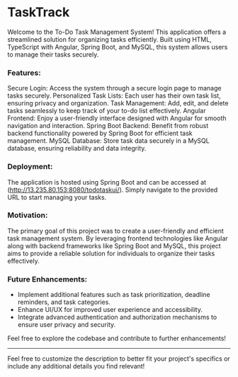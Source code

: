 # TaskTrack

Welcome to the To-Do Task Management System! This application offers a streamlined solution for organizing tasks efficiently. Built using HTML, TypeScript with Angular, Spring Boot, and MySQL, this system allows users to manage their tasks securely.

### Features:
Secure Login: Access the system through a secure login page to manage tasks securely.
Personalized Task Lists: Each user has their own task list, ensuring privacy and organization.
Task Management: Add, edit, and delete tasks seamlessly to keep track of your to-do list effectively.
Angular Frontend: Enjoy a user-friendly interface designed with Angular for smooth navigation and interaction.
Spring Boot Backend: Benefit from robust backend functionality powered by Spring Boot for efficient task management.
MySQL Database: Store task data securely in a MySQL database, ensuring reliability and data integrity.

### Deployment:
The application is hosted using Spring Boot and can be accessed at (http://13.235.80.153:8080/todotaskui/). Simply navigate to the provided URL to start managing your tasks.

### Motivation:
The primary goal of this project was to create a user-friendly and efficient task management system. By leveraging frontend technologies like Angular along with backend frameworks like Spring Boot and MySQL, this project aims to provide a reliable solution for individuals to organize their tasks effectively.

### Future Enhancements:
- Implement additional features such as task prioritization, deadline reminders, and task categories.
- Enhance UI/UX for improved user experience and accessibility.
- Integrate advanced authentication and authorization mechanisms to ensure user privacy and security.

Feel free to explore the codebase and contribute to further enhancements!

---

Feel free to customize the description to better fit your project's specifics or include any additional details you find relevant!

